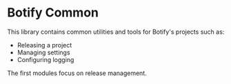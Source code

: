 # Botify Common

This library contains common utilities and tools for Botify's projects such as:

- Releasing a project
- Managing settings
- Configuring logging

The first modules focus on release management.
